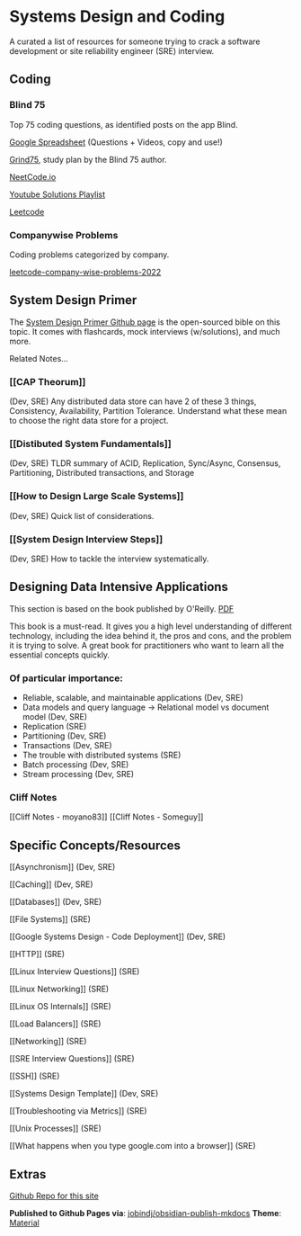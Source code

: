 # Systems Design and Coding
A curated a list of resources for someone trying to crack a software development or site reliability engineer (SRE) interview.  

## Coding
### Blind 75
Top 75 coding questions, as identified posts on the app Blind.  

[Google Spreadsheet](https://docs.google.com/spreadsheets/d/1A2PaQKcdwO_lwxz9bAnxXnIQayCouZP6d-ENrBz_NXc/edit?usp=sharing) (Questions + Videos, copy and use!)

[Grind75](https://www.techinterviewhandbook.org/grind75), study plan by the Blind 75 author.

[NeetCode.io](https://neetcode.io/)

[Youtube Solutions Playlist](https://www.youtube.com/playlist?list=PLot-Xpze53ldVwtstag2TL4HQhAnC8ATf)

[Leetcode](https://leetcode.com/discuss/general-discussion/460599/blind-75-leetcode-questions)


### Companywise Problems
Coding problems categorized by company.

[leetcode-company-wise-problems-2022](https://github.com/hxu296/leetcode-company-wise-problems-2022)


## System Design Primer
The [System Design Primer Github page](https://github.com/donnemartin/system-design-primer) is the open-sourced bible on this topic.  It comes with flashcards, mock interviews (w/solutions), and much more.

Related Notes...

### [[CAP Theorum]]
(Dev, SRE) Any distributed data store can have 2 of these 3 things, Consistency, Availability, Partition Tolerance.  Understand what these mean to choose the right data store for a project.

### [[Distibuted System Fundamentals]]
(Dev, SRE) TLDR summary of ACID, Replication, Sync/Async, Consensus, Partitioning, Distributed transactions, and Storage

### [[How to Design Large Scale Systems]]
(Dev, SRE) Quick list of considerations.

### [[System Design Interview Steps]]
(Dev, SRE) How to tackle the interview systematically.


## Designing Data Intensive Applications
This section is based on the book published by O'Reilly. [PDF](https://github.com/ms2ag16/Books/blob/master/Designing%20Data-Intensive%20Applications%20-%20Martin%20Kleppmann.pdf)

This book is a must-read. It gives you a high level understanding of different technology, including the idea behind it, the pros and cons, and the problem it is trying to solve. A great book for practitioners who want to learn all the essential concepts quickly.

### Of particular importance:
* Reliable, scalable, and maintainable applications (Dev, SRE)
* Data models and query language -> Relational model vs document model (Dev, SRE)
* Replication (SRE) 
* Partitioning (Dev, SRE)
* Transactions (Dev, SRE)
* The trouble with distributed systems (SRE)
* Batch processing (Dev, SRE)
* Stream processing (Dev, SRE)

### Cliff Notes
[[Cliff Notes - moyano83]] 
[[Cliff Notes - Someguy]]


## Specific Concepts/Resources
[[Asynchronism]] (Dev, SRE)

[[Caching]] (Dev, SRE)

[[Databases]] (Dev, SRE)

[[File Systems]] (SRE)

[[Google Systems Design - Code Deployment]] (Dev, SRE)

[[HTTP]] (SRE)

[[Linux Interview Questions]] (SRE)

[[Linux Networking]] (SRE)

[[Linux OS Internals]] (SRE)

[[Load Balancers]] (SRE)

[[Networking]] (SRE)

[[SRE Interview Questions]] (SRE)

[[SSH]] (SRE)

[[Systems Design Template]] (Dev, SRE)

[[Troubleshooting via Metrics]] (SRE)

[[Unix Processes]] (SRE)

[[What happens when you type google.com into a browser]] (SRE)


## Extras
[Github Repo for this site](https://github.com/eleqtrizit/SystemsDesign)

**Published to Github Pages via**: [jobindj/obsidian-publish-mkdocs](https://github.com/jobindj/obsidian-publish-mkdocs)
**Theme**: [Material](https://squidfunk.github.io/mkdocs-material/setup/changing-the-colors/)
